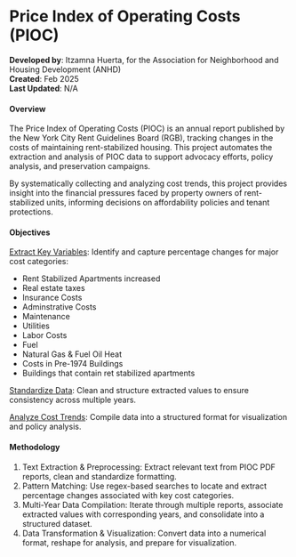 # Price Index of Operating Costs (PIOC)
**Developed by**: Itzamna Huerta, for the Association for Neighborhood and Housing Development (ANHD)  
**Created**: Feb 2025  
**Last Updated**: N/A  

#### Overview
The Price Index of Operating Costs (PIOC) is an annual report published by the New York City Rent Guidelines Board (RGB), tracking changes in the costs of maintaining rent-stabilized housing. This project automates the extraction and analysis of PIOC data to support advocacy efforts, policy analysis, and preservation campaigns.

By systematically collecting and analyzing cost trends, this project provides insight into the financial pressures faced by property owners of rent-stabilized units, informing decisions on affordability policies and tenant protections.

#### Objectives
<u>Extract Key Variables</u>: Identify and capture percentage changes for major cost categories:
- Rent Stabilized Apartments increased
- Real estate taxes
- Insurance Costs
- Adminstrative Costs
- Maintenance 
- Utilities
- Labor Costs
- Fuel 
- Natural Gas & Fuel Oil Heat
- Costs in Pre-1974 Buildings
- Buildings that contain ret stabilized apartments

<u>Standardize Data</u>: Clean and structure extracted values to ensure consistency across multiple years.

<u>Analyze Cost Trends</u>: Compile data into a structured format for visualization and policy analysis.


#### Methodology
1. Text Extraction & Preprocessing: Extract relevant text from PIOC PDF reports, clean and standardize formatting.
2. Pattern Matching: Use regex-based searches to locate and extract percentage changes associated with key cost categories.
3. Multi-Year Data Compilation: Iterate through multiple reports, associate extracted values with corresponding years, and consolidate into a structured dataset.
4. Data Transformation & Visualization: Convert data into a numerical format, reshape for analysis, and prepare for visualization.
